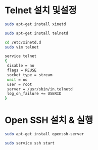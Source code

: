 # Telnet 설치 및설정

``` bash
sudo apt-get install xinetd
```

``` bash
sudo apt-get install telnetd
```

``` bash
cd /etc/xinetd.d
sudo vim telnet
```

``` bash
service telnet
{
 disable = no
 flags = REUSE
 socket_type = stream
 wait = no
 user = root
 server = /usr/sbin/in.telnetd
 log_on_failure += USERID
}
```


# Open SSH 설치 & 실행
``` bash
sudo apt-get install openssh-server
```

``` bash
sudo service ssh start
```
